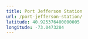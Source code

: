 ```yaml
---
title: Port Jefferson Station
url: /port-jefferson-station/
latitude: 40.925376400000005
longitude: -73.0473284
---
```

